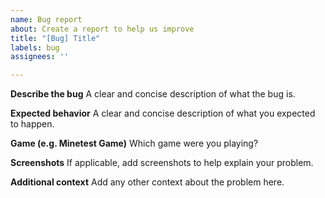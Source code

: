 ```yaml
---
name: Bug report
about: Create a report to help us improve
title: "[Bug] Title"
labels: bug
assignees: ''

---
```


**Describe the bug**
A clear and concise description of what the bug is.

**Expected behavior**
A clear and concise description of what you expected to happen.

**Game (e.g. Minetest Game)**
Which game were you playing?

**Screenshots**
If applicable, add screenshots to help explain your problem.

**Additional context**
Add any other context about the problem here.
